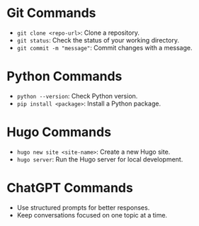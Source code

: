 # Git Commands
- `git clone <repo-url>`: Clone a repository.
- `git status`: Check the status of your working directory.
- `git commit -m "message"`: Commit changes with a message.

# Python Commands
- `python --version`: Check Python version.
- `pip install <package>`: Install a Python package.

# Hugo Commands
- `hugo new site <site-name>`: Create a new Hugo site.
- `hugo server`: Run the Hugo server for local development.

# ChatGPT Commands
- Use structured prompts for better responses.
- Keep conversations focused on one topic at a time.
